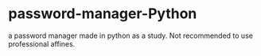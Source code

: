 # password-manager-Python
a password manager made in python as a study. Not recommended to use professional affines.
